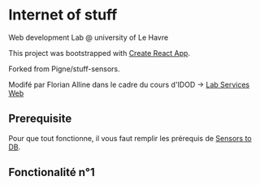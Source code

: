 # Internet of stuff

Web development Lab @ university of Le Havre

This project was bootstrapped with [Create React App](https://github.com/facebookincubator/create-react-app).

Forked from Pigne/stuff-sensors.

Modifé par Florian Alline dans le cadre du cours d'IDOD -> [Lab Services Web](http://pigne.org/teaching/fullstackjs/lab/WebServiceLab)

## Prerequisite

Pour que tout fonctionne, il vous faut remplir les prérequis de [Sensors to DB](https://github.com/pigne/sensors-to-db).

## Fonctionalité n°1
